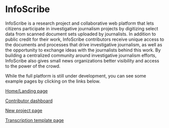 InfoScribe
========

InfoScribe is a research project and collaborative web platform that lets citizens participate in investigative journalism projects by digitizing select data from scanned document sets uploaded by journalists. In addition to public credit for their work, InfoScribe contributors receive unique access to the documents and processes that drive investigative journalism, as well as the opportunity to exchange ideas with the journalists behind this work. By building a centralized community around investigative journalism efforts, InfoScribe also gives small news organizations better visibility and access to the power of the crowd.

While the full platform is still under development, you can see some example pages by clicking on the links below.

[Home/Landing page](https://susanemcg.github.io/InfoScribe/index.html)

[Contributor dashboard](https://susanemcg.github.io/InfoScribe/contributor_dashboard.html)

[New project page](https://susanemcg.github.io/InfoScribe/new_project_page.html)

[Transcription template page](https://susanemcg.github.io/InfoScribe/schema_page.html)



